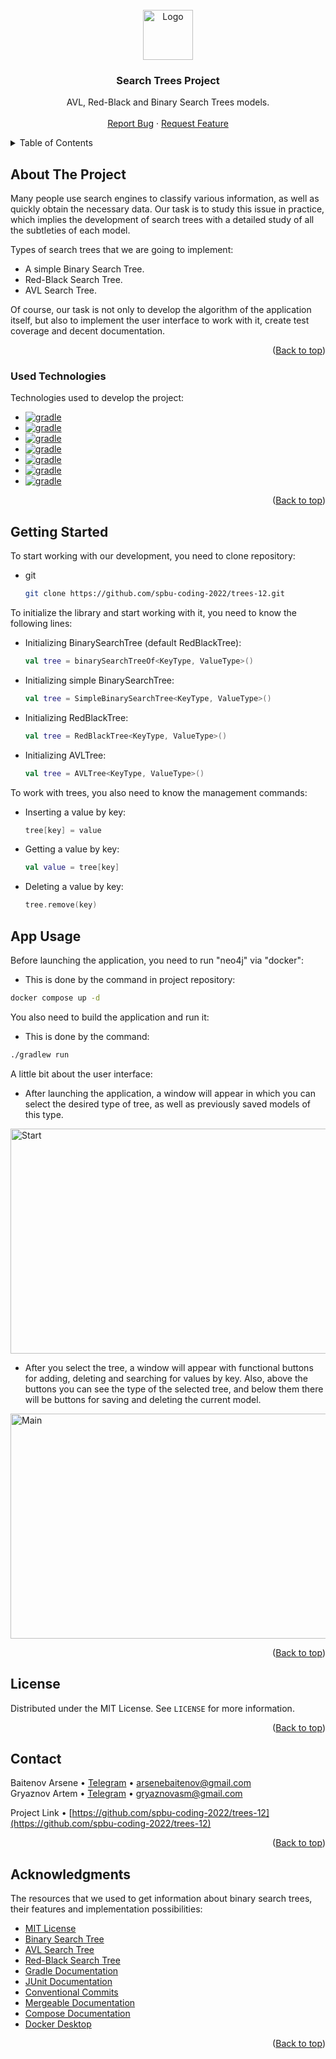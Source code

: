 <!-- PROJECT LOGO -->
<br />
<div align="center">
  <a href="https://github.com/spbu-coding-2022/trees-12">
    <img src="https://media.discordapp.net/attachments/760917929126133834/1102646230024192051/image.png?width=320&height=320" alt="Logo" width="80" height="80">
  </a>

  <h3 align="center">Search Trees Project</h3>

  <p align="center">
    AVL, Red-Black and Binary Search Trees models.
    <br />
    <br />
    <a href="https://t.me/kkkebab_boy">Report Bug</a>
    ·
    <a href="https://t.me/ASpectreTG">Request Feature</a>
  </p>
</div>



<!-- TABLE OF CONTENTS -->
<details>
  <summary>Table of Contents</summary>
  <ol>
    <li>
      <a href="#about-the-project">About The Project</a>
      <ul>
        <li><a href="#used-technologies">Used Technologies</a></li>
      </ul>
    </li>
    <li>
      <a href="#getting-started">Getting Started</a>
      <ul>
        <li><a href="#prerequisites">Prerequisites</a></li>
        <li><a href="#clone-repository">Clone Repository</a></li>
      </ul>
    </li>
    <li><a href="#app-usage">App Usage</a></li>
    <li><a href="#license">License</a></li>
    <li><a href="#contact">Contact</a></li>
    <li><a href="#acknowledgments">Acknowledgments</a></li>
  </ol>
</details>



<!-- ABOUT THE PROJECT -->
## About The Project

Many people use search engines to classify various information, as well as quickly obtain the necessary data.
Our task is to study this issue in practice, which implies the development of search trees with a detailed study of all the subtleties of each model.

Types of search trees that we are going to implement:
* A simple Binary Search Tree.
* Red-Black Search Tree.
* AVL Search Tree.

Of course, our task is not only to develop the algorithm of the application itself, but also to implement the user interface to work with it, create test coverage and decent documentation.

<p align="right">(<a href="#search-trees-project">Back to top</a>)</p>



### Used Technologies

Technologies used to develop the project:

* [![gradle](https://img.shields.io/badge/gradle-FFFFFF?style=for-the-badge&logo=gradle&logoColor=black&)](https://gradle.org/)
* [![gradle](https://img.shields.io/badge/kotlin-FFFFFF?style=for-the-badge&logo=kotlin&logoColor=black&)](https://kotlinlang.org/)
* [![gradle](https://img.shields.io/badge/junit-FFFFFF?style=for-the-badge&logo=junit&logoColor=black&)](https://junit.org/)
* [![gradle](https://img.shields.io/badge/neo4j-FFFFFF?style=for-the-badge&logo=neo4j&logoColor=black&)](https://neo4j.com)
* [![gradle](https://img.shields.io/badge/sqlite-FFFFFF?style=for-the-badge&logo=sqlite&logoColor=black&)](https://www.sqlite.org/index.html)
* [![gradle](https://img.shields.io/badge/docker-FFFFFF?style=for-the-badge&logo=docker&logoColor=black&)](https://www.docker.com)
* [![gradle](https://img.shields.io/badge/compose-FFFFFF?style=for-the-badge&logo=compose&logoColor=black&)](https://www.jetbrains.com/ru-ru/lp/compose-multiplatform/)

<p align="right">(<a href="#search-trees-project">Back to top</a>)</p>



<!-- GETTING STARTED -->
## Getting Started

To start working with our development, you need to clone repository:

* git

  ```sh
  git clone https://github.com/spbu-coding-2022/trees-12.git
  ```

To initialize the library and start working with it, you need to know the following lines:

* Initializing BinarySearchTree (default RedBlackTree):

  ```kotlin
  val tree = binarySearchTreeOf<KeyType, ValueType>()
  ```

* Initializing simple BinarySearchTree:

  ```kotlin
  val tree = SimpleBinarySearchTree<KeyType, ValueType>()
  ```

* Initializing RedBlackTree:

  ```kotlin
  val tree = RedBlackTree<KeyType, ValueType>()
  ```

* Initializing AVLTree:

  ```kotlin
  val tree = AVLTree<KeyType, ValueType>()
  ```

To work with trees, you also need to know the management commands:

* Inserting a value by key:

  ```kotlin
  tree[key] = value
  ```

* Getting a value by key:

  ```kotlin
  val value = tree[key]
  ```

* Deleting a value by key:

  ```kotlin
  tree.remove(key)
  ```

<!-- APP USAGE -->
## App Usage

Before launching the application, you need to run "neo4j" via "docker":

* This is done by the command in project repository:

```sh
docker compose up -d
```

You also need to build the application and run it:

* This is done by the command:

```sh
./gradlew run
```

A little bit about the user interface:

* After launching the application, a window will appear in which you can select the desired type of tree, as well as previously saved models of this type.

<img src="https://media.discordapp.net/attachments/760917929126133834/1102882512851701823/image.png?width=1191&height=670" alt="Start" width="640" height="360">

* After you select the tree, a window will appear with functional buttons for adding, deleting and searching for values by key. Also, above the buttons you can see the type of the selected tree, and below them there will be buttons for saving and deleting the current model.

<img src="https://media.discordapp.net/attachments/760917929126133834/1102884142041010206/image.png?width=1191&height=670" alt="Main" width="640" height="360">

<p align="right">(<a href="#search-trees-project">Back to top</a>)</p>



<!-- LICENSE -->
## License

Distributed under the MIT License. See `LICENSE` for more information.

<p align="right">(<a href="#search-trees-project">Back to top</a>)</p>



<!-- CONTACT -->
## Contact

Baitenov Arsene • [Telegram](https://t.me/ASpectreTG) • arsenebaitenov@gmail.com \
Gryaznov Artem • [Telegram](https://t.me/kkkebab_boy) • gryaznovasm@gmail.com

Project Link • [https://github.com/spbu-coding-2022/trees-12](https://github.com/spbu-coding-2022/trees-12)

<p align="right">(<a href="#search-trees-project">Back to top</a>)</p>



<!-- ACKNOWLEDGMENTS -->
## Acknowledgments

The resources that we used to get information about binary search trees, their features and implementation possibilities:

* [MIT License](https://mit-license.org)
* [Binary Search Tree](https://en.wikipedia.org/wiki/Search_tree)
* [AVL Search Tree](https://en.wikipedia.org/wiki/AVL_tree)
* [Red-Black Search Tree](https://en.wikipedia.org/wiki/Red–black_tree)
* [Gradle Documentation](https://docs.gradle.org/current/userguide/userguide.html)
* [JUnit Documentation](https://junit.org/junit5/docs/current/user-guide/)
* [Conventional Commits](https://www.conventionalcommits.org/en/v1.0.0/)
* [Mergeable Documentation](https://mergeable.readthedocs.io/en/latest/configuration.html#basics)
* [Compose Documentation](https://developer.android.com/jetpack/compose/documentation)
* [Docker Desktop](https://docs.docker.com/desktop/)

<p align="right">(<a href="#search-trees-project">Back to top</a>)</p>